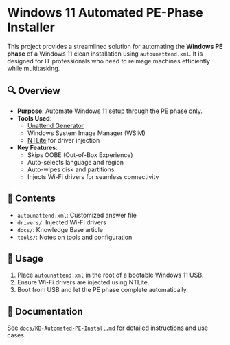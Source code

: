 # Windows 11 Automated PE-Phase Installer

This project provides a streamlined solution for automating the **Windows PE phase** of a Windows 11 clean installation using `autounattend.xml`. It is designed for IT professionals who need to reimage machines efficiently while multitasking.

## 🔍 Overview

- **Purpose**: Automate Windows 11 setup through the PE phase only.
- **Tools Used**:
  - [Unattend Generator](https://schneegans.de/windows/unattend-generator/)
  - Windows System Image Manager (WSIM)
  - [NTLite](https://www.ntlite.com/) for driver injection
- **Key Features**:
  - Skips OOBE (Out-of-Box Experience)
  - Auto-selects language and region
  - Auto-wipes disk and partitions
  - Injects Wi-Fi drivers for seamless connectivity

## 📂 Contents

- `autounattend.xml`: Customized answer file
- `drivers/`: Injected Wi-Fi drivers
- `docs/`: Knowledge Base article
- `tools/`: Notes on tools and configuration

## 🚀 Usage

1. Place `autounattend.xml` in the root of a bootable Windows 11 USB.
2. Ensure Wi-Fi drivers are injected using NTLite.
3. Boot from USB and let the PE phase complete automatically.

## 📘 Documentation

See [`docs/KB-Automated-PE-Install.md`](docs/KB-Automated-PE-Install.md) for detailed instructions and use cases.
